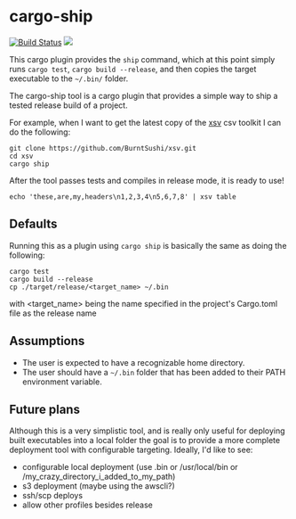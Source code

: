 # cargo-ship
[![Build Status](https://travis-ci.org/chills42/cargo-ship.svg)](https://travis-ci.org/chills42/cargo-ship)
[![](http://meritbadge.herokuapp.com/cargo-ship)](https://crates.io/crates/cargo-ship)

This cargo plugin provides the `ship` command, which at this point simply
runs `cargo test`, `cargo build --release`, and then copies the target
executable to the `~/.bin/` folder.

The cargo-ship tool is a cargo plugin that provides a simple way to ship
a tested release build of a project.

For example, when I want to get the latest copy of the [xsv](https://github.com/BurntSushi/xsv) csv toolkit I can do the following:

    git clone https://github.com/BurntSushi/xsv.git
    cd xsv
    cargo ship

After the tool passes tests and compiles in release mode, it is ready to use!

    echo 'these,are,my,headers\n1,2,3,4\n5,6,7,8' | xsv table

## Defaults

Running this as a plugin using `cargo ship` is basically the same as doing the following:

```text
cargo test
cargo build --release
cp ./target/release/<target_name> ~/.bin
```

with <target_name> being the name specified in the project's Cargo.toml file as the release name

## Assumptions

- The user is expected to have a recognizable home directory.
- The user should have a `~/.bin` folder that has been added to their PATH environment variable.

## Future plans

Although this is a very simplistic tool, and is really only useful for deploying built executables into a local folder
the goal is to provide a more complete deployment tool with configurable targeting.
Ideally, I'd like to see:

- configurable local deployment (use .bin or /usr/local/bin or /my_crazy_directory_i_added_to_my_path)
- s3 deployment (maybe using the awscli?)
- ssh/scp deploys
- allow other profiles besides release

